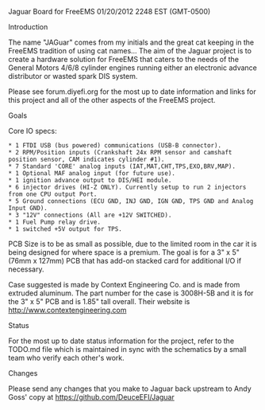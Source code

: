 Jaguar Board for FreeEMS				01/20/2012 2248 EST (GMT-0500)

Introduction

The name "JAGuar" comes from my initials and the great cat keeping in the FreeEMS tradition of using cat names...  The aim of the Jaguar project is to create a hardware solution for FreeEMS that caters to the needs of the General Motors 4/6/8 cylinder engines running either an electronic advance distributor or wasted spark DIS system.

Please see forum.diyefi.org for the most up to date information and links for this project and all of the other aspects of the FreeEMS project.

Goals

Core IO specs:

    * 1 FTDI USB (bus powered) communications (USB-B connector).
    * 2 RPM/Position inputs (Crankshaft 24x RPM sensor and camshaft position sensor, CAM indicates cylinder #1).
    * 7 Standard 'CORE' analog inputs (IAT,MAT,CHT,TPS,EXO,BRV,MAP).
    * 1 Optional MAF analog input (for future use).
    * 1 ignition advance output to DIS/HEI module.
    * 6 injector drives (HI-Z ONLY). Currently setup to run 2 injectors from one CPU output Port.
    * 5 Ground connections (ECU GND, INJ GND, IGN GND, TPS GND and Analog Input GND).
    * 3 "12V" connections (All are +12V SWITCHED).
    * 1 Fuel Pump relay drive.
    * 1 switched +5V output for TPS.
    

PCB Size is to be as small as possible, due to the limited room in the car it is being designed for where space is a premium.  The goal is for a 3" x 5" (76mm x 127mm) PCB that has add-on stacked card for additional I/O if necessary. 

Case suggested is made by Context Engineering Co. and is made from extruded aluminum.  The part number for the case is 3008H-5B and it is for the 3" x 5" PCB and is 1.85" tall overall.  Their website is http://www.contextengineering.com 
 
Status

For the most up to date status information for the project, refer to the TODO.md file which is maintained in sync with the schematics by a small team who verify each other's work.

Changes

Please send any changes that you make to Jaguar back upstream to Andy Goss' copy at https://github.com/DeuceEFI/Jaguar
